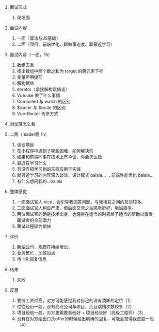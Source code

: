1. 面试形式
   1. 现场面

2. 面试内容
   1. 一面（算法与JS基础）
   2. 二面（项目、前端优化、聊做事态度、聊最近学习）

3. 面试内容（一面，1h）
   1. 数组去重
   2. 找出数组中两个数之和为 target 的俩元素下标
   3. 变量声明提前
   4. 解构赋值
   5. iterator（承接解构赋值谈）
   6. Vue.use 做了什么事情
   7. Computed 与 watch 的区别
   8. $router 与 $route 的区别
   9. Vue-Router 传参方式
  10. 对加班怎么看
   
4. 二面（leader面 1h）
   1. 谈谈项目
   2. 在小程序中遇到了哪些困难，如何解决的
   3. 如果和前端同事在技术上有争议，你会怎么做
   4. 最近在学习什么
   5. 有没有把学习到的东西应用于实践
   6. 就最近学习的内容深入谈谈。设计模式 balala... ；前端性能优化 balala...
   7. 有什么想问我的...balala

4. 整体感觉
   1. 一面面试官人 nice，会引导我回答问题，与我相互之间的互动较多。
   2. 二面面试官人稍显严肃，但后面交流之后感觉挺好，坦诚直率。
   3. 两位面试官的确是技术出身，也懂得在适当的时机给予适当的帮助以激发面试者的全部潜力
   4. 面试过程较为愉快
   
5. 评价
   1. 新型公司，规模在持续增长。
   2. 业务繁忙，加班加点
   3. 待 HR 回复信息

6. 结果
   1. 失败

7. 反思
   1. 要价工资过高，对方可能感觉我对自己的没有清晰的定位（1）
   2. 过往经历一般，没有亮点公司与项目，而且跳槽次数较多（2）
   3. 项目经验一般，对方更需要基础好 + 项目经验好（高级工程师）（3）
   4. 没有在对方给出口头offer的时候给出明确的回复，可能会觉得我态度一般（4）
